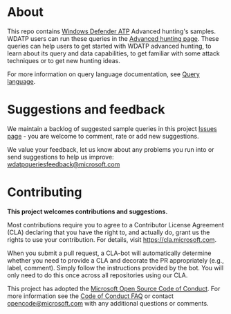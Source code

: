# About
This repo contains [Windows Defender ATP](https://www.microsoft.com/en-us/windowsforbusiness/windows-atp) Advanced hunting's samples.
WDATP users can run these queries in the [Advanced hunting page](https://securitycenter.windows.com/hunting).
These queries can help users to get started with WDATP advanced hunting, to learn about its query and data capabilities, to get familiar with some attack techniques or to get new hunting ideas.

For more information on query language documentation, see [Query language](https://go.microsoft.com/fwlink/?linkid=866515).

# Suggestions and feedback
We maintain a backlog of suggested sample queries in this project [Issues page](https://github.com/Microsoft/WindowsDefenderATP-Hunting-Queries/issues) - you are welcome to comment, rate or add new suggestions.

We value your feedback, let us know about any problems you run into or send suggestions to help us improve: wdatpqueriesfeedback@microsoft.com

# Contributing

<b>This project welcomes contributions and suggestions.</b>

Most contributions require you to agree to a Contributor License Agreement (CLA) declaring that you have the right to,
and actually do, grant us the rights to use your contribution. For details, visit
https://cla.microsoft.com.

When you submit a pull request, a CLA-bot will automatically determine whether you need
to provide a CLA and decorate the PR appropriately (e.g., label, comment). Simply follow the
instructions provided by the bot. You will only need to do this once across all repositories using our CLA.

This project has adopted the [Microsoft Open Source Code of Conduct](https://opensource.microsoft.com/codeofconduct/).
For more information see the [Code of Conduct FAQ](https://opensource.microsoft.com/codeofconduct/faq/)
or contact [opencode@microsoft.com](mailto:opencode@microsoft.com) with any additional questions or comments.

